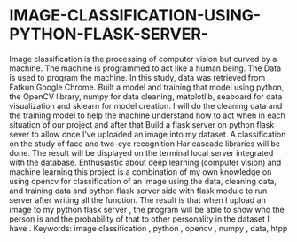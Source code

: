 # IMAGE-CLASSIFICATION-USING-PYTHON-FLASK-SERVER-
Image classification is the processing of computer vision but curved by a machine. The 
machine is programmed to act like a human being. The Data is used to program the 
machine. In this study, data was retrieved from Fatkun Google Chrome. Built a model and 
training that model using python, the OpenCV library, numpy for data cleaning, matplotlib, 
seaboard for data visualization and sklearn for model creation. I will do the cleaning data 
and the training model to help the machine understand how to act when in each situation of 
our project and after that Build a flask server on python flask sever to allow once I’ve 
uploaded an image into my dataset. A classification on the study of face and two-eye 
recognition Har cascade libraries will be done. 
 The result will be displayed on the terminal local server integrated with the database. 
Enthusiastic about deep learning (computer vision) and machine learning this project is a 
combination of my own knowledge on using opencv for classification of an image using the 
data, cleaning data, and training data and python flask server side with flask module to run 
server after writing all the function. The result is that when I upload an image to my python 
flask server , the program will be able to show who the person is and the probability of that 
to other personality in the dataset I have . 
 Keywords: image classification , python , opencv , numpy , data, htpp
